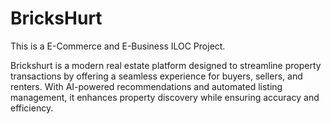 # BricksHurt

This is a E-Commerce and E-Business ILOC Project.

Brickshurt is a modern real estate platform designed to streamline property transactions by offering a seamless experience for buyers, sellers, and renters. With AI-powered recommendations and automated listing management, it enhances property discovery while ensuring accuracy and efficiency.
